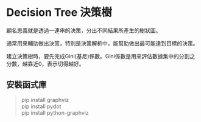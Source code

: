 # Decision Tree 決策樹
顧名思義就是透過一連串的決策，分出不同結果所產生的樹狀圖。

通常用來輔助做出決策，特別是決策解析中，能幫助做出最可能達到目標的決策。

建立決策樹時，要先完成Gini(基尼)係數。Gini係數是用來評估數據集中的分割之分數，越靠近0，表示切得越好。

## 安裝函式庫

> pip install graphviz <br/>
> pip install pydot <br/>
> pip install python-graphviz


